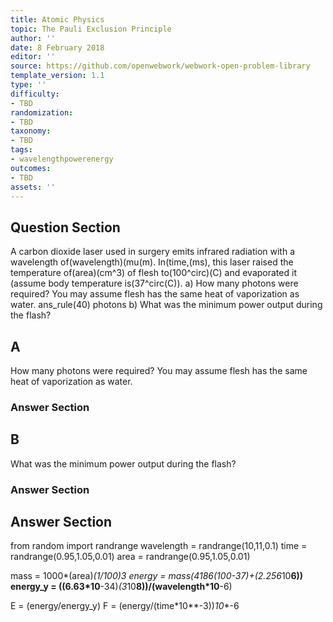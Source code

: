 ```yaml
---
title: Atomic Physics
topic: The Pauli Exclusion Principle
author: ''
date: 8 February 2018
editor: ''
source: https://github.com/openwebwork/webwork-open-problem-library
template_version: 1.1
type: ''
difficulty:
- TBD
randomization:
- TBD
taxonomy:
- TBD
tags:
- wavelengthpowerenergy
outcomes:
- TBD
assets: ''
---
```


## Question Section 

A carbon dioxide laser used in surgery emits infrared radiation with a wavelength of(wavelength)(mu(m). In(time,(ms), this laser raised the temperature of(area)(cm^3) of flesh to(100^circ)(C) and evaporated it (assume body temperature is(37^circ(C)).
a) How many photons were required? You may assume flesh has the same heat of vaporization as water.
ans_rule(40) photons
b) What was the minimum power output during the flash?

## A
How many photons were required? You may assume flesh has the same heat of vaporization as water.
### Answer Section
## B
What was the minimum power output during the flash?
### Answer Section


## Answer Section

from random import randrange
wavelength = randrange(10,11,0.1)
time = randrange(0.95,1.05,0.01)
area = randrange(0.95,1.05,0.01)

mass = 1000*(area)*(1/100)**3
energy = mass*(4186*(100-37)+(2.256*10**6))
energy_y = ((6.63*10**-34)*(3*10**8))/(wavelength*10**-6)

E = (energy/energy_y)
F = (energy/(time*10**-3))*10**-6